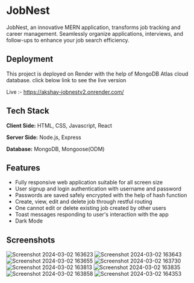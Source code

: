 # JobNest

JobNest, an innovative MERN application, transforms job tracking and career management. Seamlessly organize applications, interviews, and follow-ups to enhance your job search efficiency.


## Deployment

This project is deployed on Render with the help of MongoDB Atlas cloud database. click below link to see the live version

Live :- https://akshay-jobnestv2.onrender.com/

## Tech Stack

**Client Side:** HTML, CSS, Javascript, React

**Server Side:** Node.js, Express

**Database:** MongoDB, Mongoose(ODM)

## Features

- Fully responsive web application suitable for all screen size
- User signup and login authentication with username and password
- Passwords are saved safely encrypted with the help of hash function
- Create, view, edit and delete job through restful routing
- One cannot edit or delete existing job created by other users
- Toast messages responding to user's interaction with the app
- Dark Mode

## Screenshots

![Screenshot 2024-03-02 163623](https://github.com/akshaykhatri-art/JobNest/assets/118674613/9e683f15-e908-498c-a2f1-1584ca6bc257)
![Screenshot 2024-03-02 163643](https://github.com/akshaykhatri-art/JobNest/assets/118674613/a035f7a3-654c-4c5c-a4fb-78a54204245b)
![Screenshot 2024-03-02 163655](https://github.com/akshaykhatri-art/JobNest/assets/118674613/0d610141-5e18-42ab-b79e-b5e6a79bd7ed)
![Screenshot 2024-03-02 163730](https://github.com/akshaykhatri-art/JobNest/assets/118674613/aa37c46c-0447-4f82-b541-e984ac2cd7cc)
![Screenshot 2024-03-02 163813](https://github.com/akshaykhatri-art/JobNest/assets/118674613/91053e88-128a-4591-965b-cf383665e3da)
![Screenshot 2024-03-02 163835](https://github.com/akshaykhatri-art/JobNest/assets/118674613/40ca7c7e-d525-428c-b868-dc3dbafda359)
![Screenshot 2024-03-02 163858](https://github.com/akshaykhatri-art/JobNest/assets/118674613/d9cfd21d-a553-4b92-8c04-a2a579e49b49)
![Screenshot 2024-03-02 164353](https://github.com/akshaykhatri-art/JobNest/assets/118674613/a1a410fd-3864-4d01-895a-5584d3721d07)
